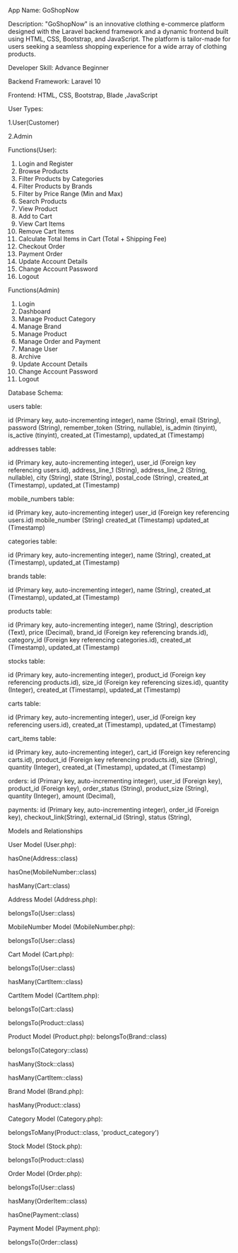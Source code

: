 App Name: GoShopNow

Description:
"GoShopNow" is an innovative clothing e-commerce platform designed with the Laravel backend framework and a dynamic frontend built using HTML, CSS, Bootstrap, and JavaScript. The platform is tailor-made for users seeking a seamless shopping experience for a wide array of clothing products.

Developer Skill: Advance Beginner 

Backend Framework: Laravel 10

Frontend: HTML, CSS, Bootstrap, Blade ,JavaScript

User Types:

1.User(Customer)

2.Admin

Functions(User):
1. Login and Register
2. Browse Products
3. Filter Products by Categories
4. Filter Products by Brands
6. Filter by Price Range (Min and Max)
7. Search Products
8. View Product
9. Add to Cart
10. View Cart Items
11. Remove Cart Items
12. Calculate Total Items in Cart (Total + Shipping Fee)
13. Checkout Order
14. Payment Order
15. Update Account Details
16. Change Account Password
17. Logout


Functions(Admin)
1. Login
2. Dashboard 
3. Manage Product Category
4. Manage Brand
5. Manage Product
6. Manage Order and Payment
7. Manage User
8. Archive
9. Update Account Details
10. Change Account Password
11. Logout


Database Schema:

users table:

id (Primary key, auto-incrementing integer),
name (String),
email (String),
password (String),
remember_token (String, nullable),
is_admin (tinyint),
is_active (tinyint),
created_at (Timestamp),
updated_at (Timestamp)

addresses table:

id (Primary key, auto-incrementing integer),
user_id (Foreign key referencing users.id),
address_line_1 (String),
address_line_2 (String, nullable),
city (String),
state (String),
postal_code (String),
created_at (Timestamp),
updated_at (Timestamp)

mobile_numbers table:

id (Primary key, auto-incrementing integer)
user_id (Foreign key referencing users.id)
mobile_number (String)
created_at (Timestamp)
updated_at (Timestamp)

categories table:

id (Primary key, auto-incrementing integer),
name (String),
created_at (Timestamp),
updated_at (Timestamp)

brands table:

id (Primary key, auto-incrementing integer),
name (String),
created_at (Timestamp),
updated_at (Timestamp)

products table:

id (Primary key, auto-incrementing integer),
name (String),
description (Text),
price (Decimal),
brand_id (Foreign key referencing brands.id),
category_id (Foreign key referencing categories.id),
created_at (Timestamp),
updated_at (Timestamp)

stocks table:

id (Primary key, auto-incrementing integer),
product_id (Foreign key referencing products.id),
size_id (Foreign key referencing sizes.id),
quantity (Integer),
created_at (Timestamp),
updated_at (Timestamp)

carts table:

id (Primary key, auto-incrementing integer),
user_id (Foreign key referencing users.id),
created_at (Timestamp),
updated_at (Timestamp)

cart_items table:

id (Primary key, auto-incrementing integer),
cart_id (Foreign key referencing carts.id),
product_id (Foreign key referencing products.id),
size (String),
quantity (Integer),
created_at (Timestamp),
updated_at (Timestamp)

orders:
id (Primary key, auto-incrementing integer),
user_id (Foreign key),
product_id (Foreign key),
order_status (String),
product_size (String),
quantity (Integer),
amount (Decimal),

payments:
id (Primary key, auto-incrementing integer),
order_id (Foreign key),
checkout_link(String),
external_id (String),
status (String),

Models and Relationships

User Model (User.php):

hasOne(Address::class)

hasOne(MobileNumber::class)

hasMany(Cart::class)

Address Model (Address.php):

belongsTo(User::class)


MobileNumber Model (MobileNumber.php):

belongsTo(User::class)


Cart Model (Cart.php):

belongsTo(User::class)

hasMany(CartItem::class)

CartItem Model (CartItem.php):

belongsTo(Cart::class)

belongsTo(Product::class)


Product Model (Product.php):
belongsTo(Brand::class)

belongsTo(Category::class)

hasMany(Stock::class)

hasMany(CartItem::class)

Brand Model (Brand.php):


hasMany(Product::class)

Category Model (Category.php):

belongsToMany(Product::class, 'product_category')

Stock Model (Stock.php):

belongsTo(Product::class)

Order Model (Order.php):

belongsTo(User::class)

hasMany(OrderItem::class)

hasOne(Payment::class)

Payment Model (Payment.php):

belongsTo(Order::class)



